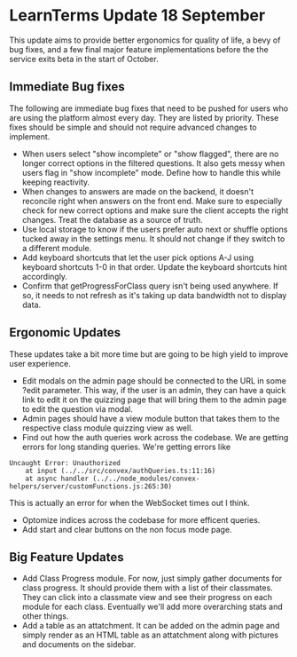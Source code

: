 # LearnTerms Update 18 September

This update aims to provide better ergonomics for quality of life, a bevy of bug fixes, and a few final major feature implementations before the the service exits beta in the start of October.

## Immediate Bug fixes
The following are immediate bug fixes that need to be pushed for users who are using the platform almost every day. They are listed by priority. These fixes should be simple and should not require advanced changes to implement.

- When users select "show incomplete" or "show flagged", there are no longer correct options in the filtered questions. It also gets messy when users flag in "show incomplete" mode. Define how to handle this while keeping reactivity.
- When changes to answers are made on the backend, it doesn't reconcile right when answers on the front end. Make sure to especially check for new correct options and make sure the client accepts the right changes. Treat the database as a source of truth.
- Use local storage to know if the users prefer auto next or shuffle options tucked away in the settings menu. It should not change if they switch to a different module.
- Add keyboard shortcuts that let the user pick options A-J using keyboard shortcuts 1-0 in that order. Update the keyboard shortcuts hint accordingly.
- Confirm that getProgressForClass query isn't being used anywhere. If so, it needs to not refresh as it's taking up data bandwidth not to display data.



## Ergonomic Updates
These updates take a bit more time but are going to be high yield to improve user experience.

- Edit modals on the admin page should be connected to the URL in some ?edit parameter. This way, if the user is an admin, they can have a quick link to edit it on the quizzing page that will bring them to the admin page to edit the question via modal.
- Admin pages should have a view module button that takes them to the respective class module quizzing view as well.
- Find out how the auth queries work across the codebase. We are getting errors for long standing queries. We're getting errors like
```
Uncaught Error: Unauthorized
    at input (../../src/convex/authQueries.ts:11:16)
    at async handler (../../node_modules/convex-helpers/server/customFunctions.js:265:30)
```
This is actually an error for when the WebSocket times out I think.
- Optomize indices across the codebase for more efficent queries.
- Add start and clear buttons on the non focus mode page.


## Big Feature Updates
- Add Class Progress module. For now, just simply gather documents for class progress. It should provide them with a list of their classmates. They can click into a classmate view and see their progress on each module for each class. Eventually we'll add more overarching stats and other things.
- Add a table as an attatchment. It can be added on the admin page and simply render as an HTML table as an attatchment along with pictures and documents on the sidebar.
